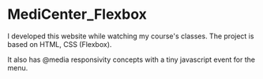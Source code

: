 # MediCenter_Flexbox
I developed this website while watching my course's classes. The project is based on HTML, CSS (Flexbox).

It also has @media responsivity concepts with a tiny javascript event for the menu.
